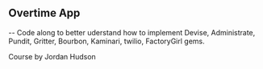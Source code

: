 ## Overtime App

--
Code along to better uderstand how to implement Devise, Administrate, Pundit, Gritter, Bourbon, Kaminari, twilio, FactoryGirl gems.

Course by
Jordan Hudson

